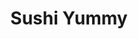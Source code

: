 ---
layout: place
title: "Sushi Yummy"
permalink: /florida/orlando/sushi-yummy.html
stateAbbr: FL
stateName: Florida
cityName: Orlando
place_id: ChIJp9lVvbJ954gRZrJlwp7Ds0s
photos:
  - name: >-
      places/ChIJp9lVvbJ954gRZrJlwp7Ds0s/photos/AeeoHcIzaMOpKVx5oVUn3KAW3Yh-v8vlAjIk_p31bLV3DnJEH09ZEcdm_7j3F6SaFWBqbZ6LEjHDDcd3eHNTIm0QbE8xjkV66f8n3L_CZt6zEYugnY7g_Nqgg_3MtrkvOyICtHC5pF03GzUz12aU0x2pr6NtQDRqY6NrosdZfCRUJ4hwh3O8jqZqqeIBmHypWvLGgrcnaAVVGEKJxta7uHdgefhT0M-Uxc6g_aqQhf-4Jh-Hf_89UzY2tsxD09cMCFcSLjdnqCmQX36FbKsgY8L2ybTUSvSXUazoHcdBU04RlpmpcQ
    widthPx: 450
    heightPx: 450
    authorAttributions:
      - displayName: Sushi Yummy
        uri: https://maps.google.com/maps/contrib/106960027975293824369
        photoUri: >-
          https://lh3.googleusercontent.com/a-/ALV-UjX77OwSqEGnBYbGjexPEkdrVez6eZOe-2ZyHAuq0iIXrRNzW1xK=s100-p-k-no-mo
    flagContentUri: >-
      https://www.google.com/local/imagery/report/?cb_client=maps_api_places.places_api&image_key=!1e10!2sAF1QipPZ3vquZsRSC-LAZnhpH9fAtPIP8rYKTKkl45lq&hl=en-US
    googleMapsUri: >-
      https://www.google.com/maps/place//data=!3m4!1e2!3m2!1sAF1QipPZ3vquZsRSC-LAZnhpH9fAtPIP8rYKTKkl45lq!2e10!4m2!3m1!1s0x88e77db2bd55d9a7:0x4bb3c39ec265b266
  - name: >-
      places/ChIJp9lVvbJ954gRZrJlwp7Ds0s/photos/AeeoHcLz260l71Nm6zaYY3phmxmX3JaqpkNSVs8e0NJIozKHnn2PiZB5z_r_mU2xpKT3cerw9RPtve173hz6sVPJzpQIliXsTt_Ym9XAJb2GNv1k12Q_aAzss2wa_4Yr377B0ZcofL4ZFEziRnsPiaTTIddti11lLI7jKjJ2EL_mwrUfuhf13oj8ewlLMH7p3QaADYVJUNW6rhuIZucbvb0bhHl0LP8ywcLNpGO7GxT0sboGk4t0fAQCr13GhnJWoE6RJLonCjhq1fiv8Kb_rJcc5X-QxP9vqkDlLraDuraSILYa6g
    widthPx: 1800
    heightPx: 1014
    authorAttributions:
      - displayName: Sushi Yummy
        uri: https://maps.google.com/maps/contrib/106960027975293824369
        photoUri: >-
          https://lh3.googleusercontent.com/a-/ALV-UjX77OwSqEGnBYbGjexPEkdrVez6eZOe-2ZyHAuq0iIXrRNzW1xK=s100-p-k-no-mo
    flagContentUri: >-
      https://www.google.com/local/imagery/report/?cb_client=maps_api_places.places_api&image_key=!1e10!2sAF1QipPj2HGUnxhY08iLrbth3aZUnANF2cf8iXzPX2Ev&hl=en-US
    googleMapsUri: >-
      https://www.google.com/maps/place//data=!3m4!1e2!3m2!1sAF1QipPj2HGUnxhY08iLrbth3aZUnANF2cf8iXzPX2Ev!2e10!4m2!3m1!1s0x88e77db2bd55d9a7:0x4bb3c39ec265b266
  - name: >-
      places/ChIJp9lVvbJ954gRZrJlwp7Ds0s/photos/AeeoHcJy1qJH5iQf72JNRfdNd_A_Ckm8kGd_G31pdbv7_osyQW97TXL-273Xron43S8gcc3ccG9LLUVBCAH6awtbuk1m3LxvRZiqp7Xaq1RWark4xK_FpUyJhHMHifWnm1Apbxelc6weL40vzZ6mzR4CjCu0XudfMTvrnmnlIB-fs7QJ2NOFlLBaEYtsg6O5urFXHax-WlYpFyXngLwjcAxu9j5zWEMmK1Ox6WSH1JxfwmIpZxclhq3KoABlzrodSOcMOV6LLoEpqpbL_je2qkN-5XxgFd7xMObcQZ_k3DXiZAWYoovbNGtPLf39nSKGg8v2EhZ9-65uh0t0HPfaIVZ_Cuc8PyHzix-8OrIpb3Azu7_8RidwDIH9ewhfTDj9W9pUZY34yPOt8oXK0ZsefUdheB8MJ3dorYpMrFgqPvzCewxQluQT
    widthPx: 2846
    heightPx: 1637
    authorAttributions:
      - displayName: Sam Gottlieb
        uri: https://maps.google.com/maps/contrib/113617781796315446833
        photoUri: >-
          https://lh3.googleusercontent.com/a-/ALV-UjUbpFFJTYz6kSrQb0Osl_RER-jTb1uXgrHjMvLwuylXkqysUqMDyw=s100-p-k-no-mo
    flagContentUri: >-
      https://www.google.com/local/imagery/report/?cb_client=maps_api_places.places_api&image_key=!1e10!2sCIHM0ogKEICAgID95_SYkgE&hl=en-US
    googleMapsUri: >-
      https://www.google.com/maps/place//data=!3m4!1e2!3m2!1sCIHM0ogKEICAgID95_SYkgE!2e10!4m2!3m1!1s0x88e77db2bd55d9a7:0x4bb3c39ec265b266
  - name: >-
      places/ChIJp9lVvbJ954gRZrJlwp7Ds0s/photos/AeeoHcKnWRem_cMK7a1fwiKnsJ4xCnp7NqM-w1uiTa28XydyadYgwthsyXcqkdfbbYS_tLT1_3Z3EK0NbcssoMTztmBFoIXWl2SgTzIblOdfm6hhUOCAqXIIOePQXkscMeIqfGhq5zV78Ea48kjH-eBU_zCbHBBTzu0ishaBkyFfyjE3GmjHjeOeOLn68LBUz5r2fyHCsndtxDrl8h0v4a9CMLx_vaHS00OlHF-Fs-Gyk1Mp3LIputxjxpG77PqA6GnD8PxlINtyG4BzSczVTrqELgWifJDVEuPRpEdCtPkf7yB5wx4NxFnNtlGsuPOwBerDqW8Oc9BeSgRkQeXOmplQSP7ou5_xQZAA9sSkugE6wDPWvtT96WjPv-LzbH6joiqnfTIMtKNMfIvbyvtm9gfGW1gf5uFqtTFZYaXsgULWZwosU2-g
    widthPx: 4096
    heightPx: 3072
    authorAttributions:
      - displayName: Betfoyet C.
        uri: https://maps.google.com/maps/contrib/111164915474363068384
        photoUri: >-
          https://lh3.googleusercontent.com/a-/ALV-UjWp4N0HQHizbx92M4WvFpJm8woYjEGLg0sMCuSfWD7NCoqLX5qdkw=s100-p-k-no-mo
    flagContentUri: >-
      https://www.google.com/local/imagery/report/?cb_client=maps_api_places.places_api&image_key=!1e10!2sCIHM0ogKEICAgICH-ZDbkAE&hl=en-US
    googleMapsUri: >-
      https://www.google.com/maps/place//data=!3m4!1e2!3m2!1sCIHM0ogKEICAgICH-ZDbkAE!2e10!4m2!3m1!1s0x88e77db2bd55d9a7:0x4bb3c39ec265b266
  - name: >-
      places/ChIJp9lVvbJ954gRZrJlwp7Ds0s/photos/AeeoHcJ9jmHj1w9dAG4rmJScvwLxw7Tbscv23hdty5dEmyyh7EVBVsEoQzfgdccC5_UugLAJDs8iMQqJ7STL55m5W-qMSqXlfZFhBu8mjxU0W2wE2g4sUii213jp9t-dBAG8I-rb3GW4uhyfk_ezTUn-_pIifoAwXlheX3S0voQHsZzJ48aBTuaUpVNJg9HRuW0VB_ofa3suYTXSIC_NoZG5e92yAPtoDIzJvAeiBgCmFYaePdQkrDLlYgCz1w7acOtODc6734Bhulq77WOANLifGpQA-vtVGhG7hfXaJNNyZckNUg
    widthPx: 1381
    heightPx: 945
    authorAttributions:
      - displayName: Sushi Yummy
        uri: https://maps.google.com/maps/contrib/106960027975293824369
        photoUri: >-
          https://lh3.googleusercontent.com/a-/ALV-UjX77OwSqEGnBYbGjexPEkdrVez6eZOe-2ZyHAuq0iIXrRNzW1xK=s100-p-k-no-mo
    flagContentUri: >-
      https://www.google.com/local/imagery/report/?cb_client=maps_api_places.places_api&image_key=!1e10!2sAF1QipMvhcdeBShqIL8BtkvTokK6X-LKXdlKy9wGl0eK&hl=en-US
    googleMapsUri: >-
      https://www.google.com/maps/place//data=!3m4!1e2!3m2!1sAF1QipMvhcdeBShqIL8BtkvTokK6X-LKXdlKy9wGl0eK!2e10!4m2!3m1!1s0x88e77db2bd55d9a7:0x4bb3c39ec265b266
  - name: >-
      places/ChIJp9lVvbJ954gRZrJlwp7Ds0s/photos/AeeoHcI4x5zyLeG3Q6jAoC454cZ_-1b1GsclZd9D-rUAx1Pc_Ck38DLu7_WIToeA1Q6N3RmuWcz2XHPa6DXUCF5HrDHb6bab9OYC6JNllrb90Vtr2xkQEAaMtfYVIRydoiw-Br927lhnH8g-ErL77apP8fh2DTTqqO9nihwXg3D1DLcLSbQTku4HCR87zWoQE0fcbKia1MAZRnIyb_wzbIKs88hvt0Se5ACOAdUzVjjkdxMe4dwoHCc0MHbGITEVlHTZP3eSsfYxadI9j0d08lV_Q0WzX7QV4pwNb7pfO0YC99tjokdqlD3h1T71AqYe2FdEe09OKUnCWCIvd2qEnDCptWEIHVRTdnmSZBjgaqxjh2s8L2SmD9yw7JyCiAKVf1gnEGYVYwjo9wvU1Ui21qVOGdEbMPt5CUUwf41Go14iNYic-w
    widthPx: 3024
    heightPx: 4032
    authorAttributions:
      - displayName: Red Flavor
        uri: https://maps.google.com/maps/contrib/106619622978123491273
        photoUri: >-
          https://lh3.googleusercontent.com/a-/ALV-UjUOIlBeFzDFFq2Txy8s4pZxy3YiG1Ak5xYAGpqKvkjJP4UTnLFT=s100-p-k-no-mo
    flagContentUri: >-
      https://www.google.com/local/imagery/report/?cb_client=maps_api_places.places_api&image_key=!1e10!2sCIHM0ogKEICAgIC_2JPWEw&hl=en-US
    googleMapsUri: >-
      https://www.google.com/maps/place//data=!3m4!1e2!3m2!1sCIHM0ogKEICAgIC_2JPWEw!2e10!4m2!3m1!1s0x88e77db2bd55d9a7:0x4bb3c39ec265b266
  - name: >-
      places/ChIJp9lVvbJ954gRZrJlwp7Ds0s/photos/AeeoHcLeB6mjqXrz5i4Dw0Avs6fqTLbvdG_0Q1pmzX0wZnwZOvybrVdDZyxp40ypN9ai8FwAr_ZHhjyCSRvFP_Hw3yELxBhZZgTW28tHT7uBILyDlo_4hcnPsynJUttmDh0velF0cJ2HoPHFatvM2jBT2-0jXw8A6bNZe00GT0qTPq6Mp4TtMynRCVTVsyEhSRapJ3MxVcB75ikbmg32j0dKHwmpLOnWVuEeCQip7gSpxhzO4_IXfEC0kbGqxvcYg2wOkwXxvgAFR9Ypikn_dLRGj9p1LFw9o4wvjBOV1DZi_guObg
    widthPx: 3841
    heightPx: 3461
    authorAttributions:
      - displayName: Sushi Yummy
        uri: https://maps.google.com/maps/contrib/106960027975293824369
        photoUri: >-
          https://lh3.googleusercontent.com/a-/ALV-UjX77OwSqEGnBYbGjexPEkdrVez6eZOe-2ZyHAuq0iIXrRNzW1xK=s100-p-k-no-mo
    flagContentUri: >-
      https://www.google.com/local/imagery/report/?cb_client=maps_api_places.places_api&image_key=!1e10!2sAF1QipNezQgVo61wzHXSXccL3BGXnGY5j0q4Bp9zMhrG&hl=en-US
    googleMapsUri: >-
      https://www.google.com/maps/place//data=!3m4!1e2!3m2!1sAF1QipNezQgVo61wzHXSXccL3BGXnGY5j0q4Bp9zMhrG!2e10!4m2!3m1!1s0x88e77db2bd55d9a7:0x4bb3c39ec265b266
  - name: >-
      places/ChIJp9lVvbJ954gRZrJlwp7Ds0s/photos/AeeoHcKouJr4kZde8Uyv5eyRFMmLjUEcBTtYl-m_n6S0DcK92nhrgKOeuVHW4g7fIy7i27Ro6Pjz5at3TUJE_S7IeO1yPj8ci_AA58m0njEtPdz9hPcbCPdB3dBy64Ay2T3CopbkLte8oBo7jQddn0rZxPSbqhzE5ITfwDoqc-HWyLwIMCK7D8ci-c3_ud6-AEr53kEGiOpyKbgQ-hJQvPBs3bb1nJSkNS-576PGnGFnCH5rPohJg1htnve1jf5Xd6ai7U64LKXssw8mQlI7byNh-bCrM-EGsgnya98V2Ytg2b7_T_WIhXUC6QhsAhxw_vPvJ3zQBHtXrbVJlFy1R3LPdCqH3MQ2budGr8vPffFcEbChWs2q4TlPb3-Zkiz7Oh2C-vP1i7AjB4j_Mf3fapEAMcF3fi7tNpgxAz-hJRujkJCu8w
    widthPx: 4032
    heightPx: 3024
    authorAttributions:
      - displayName: Kenji Matsumoto
        uri: https://maps.google.com/maps/contrib/103694614709570972241
        photoUri: >-
          https://lh3.googleusercontent.com/a-/ALV-UjWKAA61C2ubloCUA28cknTYWt0TL3V5y4WTvCJrAnAWxeaQcZq70Q=s100-p-k-no-mo
    flagContentUri: >-
      https://www.google.com/local/imagery/report/?cb_client=maps_api_places.places_api&image_key=!1e10!2sCIHM0ogKEICAgICBw8b9ZA&hl=en-US
    googleMapsUri: >-
      https://www.google.com/maps/place//data=!3m4!1e2!3m2!1sCIHM0ogKEICAgICBw8b9ZA!2e10!4m2!3m1!1s0x88e77db2bd55d9a7:0x4bb3c39ec265b266
  - name: >-
      places/ChIJp9lVvbJ954gRZrJlwp7Ds0s/photos/AeeoHcKl03218kHq3lZL8qbYivCvOsRT-80FTlOEwQJlIpQNKUBYHNdVOMkHCH4n8--xFEAHsrtfxZBfiq4RCcCcS2sVMU2QwMHjV3EZZJzC1d5YYrVId2Vq9UVCYx_MU6AyxHT8NVkRXLZ9xN17gEx_r-48McGy5YcB1BHw4rnifxlgMMKKgsjbVBgyMddPskcAcSxMPunh5-68msmDhYSGs-5bR-qUBBHOeTqzUHwMF2bRKHNYtmuKReEoenWOPWI9Sq2lUYJRPyKi-e6kEFq4P-ps57tnO8HtDDf5fwYjZUCTjz5M1WM4usbOCqiaGp-V6w8qBzYqCPV_0XqoA4jNkWpWh2V7w06wUK7to5oYR4CenTg6K7_h0LP9qUppPwvdHnacenh8wFFdb0zWeHZGBtVq-djdY3_RT91OVV6lAxecVQpz
    widthPx: 3024
    heightPx: 4032
    authorAttributions:
      - displayName: Jayda Olson
        uri: https://maps.google.com/maps/contrib/114174844666607618550
        photoUri: >-
          https://lh3.googleusercontent.com/a-/ALV-UjXZqEmT330Lryvlvnx2ydBEi_JsnyfSoYsvUFAUOazmNokHeHY1=s100-p-k-no-mo
    flagContentUri: >-
      https://www.google.com/local/imagery/report/?cb_client=maps_api_places.places_api&image_key=!1e10!2sCIHM0ogKEICAgICeipOc1QE&hl=en-US
    googleMapsUri: >-
      https://www.google.com/maps/place//data=!3m4!1e2!3m2!1sCIHM0ogKEICAgICeipOc1QE!2e10!4m2!3m1!1s0x88e77db2bd55d9a7:0x4bb3c39ec265b266
  - name: >-
      places/ChIJp9lVvbJ954gRZrJlwp7Ds0s/photos/AeeoHcLim4tUzn_V5gNOTqwFu_XJql5kbYL9br9hf7YO6xB36jkM_IosOAw36VkvRQo0zNfR4Lrl8Ov683tpnNN4M18XNWp6ZkBN0D6B6l1Toedrx8kmN44VVLijURU0zxqjR3wcLDO3MK08qYxRfDqS_fDcC0r2ghyfCYenYz8yYdA1Qige9WCT0d7nXahkcb7Av0gg_w1HmJrJtnJrK291PfoCzPziB4s84NdQNSgVchDxHsorRwvFRGS2r8PzBjXl0XXK0qhRZR-npN7q97ln6qyj7MBpsYQOFHWyfW8B5-igRsrcbkhyxxq5nbnbLKlCmh_h6meD7yI7xnVvjXprmqs-VVILt_9r7lS8nmYTYiaS62wKrmP5ehSBvDn3x7l_khQqcxBcAESQAtcEYDBSIuqI02e2c0-6Acism4ztRNNqhUWU
    widthPx: 3024
    heightPx: 3024
    authorAttributions:
      - displayName: LUIS SANTIAGO
        uri: https://maps.google.com/maps/contrib/112627169989600351524
        photoUri: >-
          https://lh3.googleusercontent.com/a-/ALV-UjXbnsnaWakxwlins6g9ttc20Q4z6wZfd3MOnhpea4NQ8of9oSdwWw=s100-p-k-no-mo
    flagContentUri: >-
      https://www.google.com/local/imagery/report/?cb_client=maps_api_places.places_api&image_key=!1e10!2sCIHM0ogKEICAgICLgaCTzwE&hl=en-US
    googleMapsUri: >-
      https://www.google.com/maps/place//data=!3m4!1e2!3m2!1sCIHM0ogKEICAgICLgaCTzwE!2e10!4m2!3m1!1s0x88e77db2bd55d9a7:0x4bb3c39ec265b266
address: >-
  Inside the Mall, in front of PINK, UNIQLO and The Florida Hotel, 8001 S Orange
  Blossom Trl # 1013A, Orlando, FL 32809, USA
street: >-
  Inside the Mall, in front of PINK, UNIQLO and The Florida Hotel, 8001 S Orange
  Blossom Trl # 1013A
city: Orlando
state: FL
zip: '32809'
country: USA
neighborhood: null
latitude: '28.445933'
longitude: '-81.395479'
accessibility_options:
  wheelchairAccessibleParking: true
  wheelchairAccessibleEntrance: true
  wheelchairAccessibleRestroom: true
  wheelchairAccessibleSeating: true
business_status: OPERATIONAL
name: Sushi Yummy
google_maps_links:
  directionsUri: >-
    https://www.google.com/maps/dir//''/data=!4m7!4m6!1m1!4e2!1m2!1m1!1s0x88e77db2bd55d9a7:0x4bb3c39ec265b266!3e0
  placeUri: https://maps.google.com/?cid=5454918660309496422
  writeAReviewUri: >-
    https://www.google.com/maps/place//data=!4m3!3m2!1s0x88e77db2bd55d9a7:0x4bb3c39ec265b266!12e1
  reviewsUri: >-
    https://www.google.com/maps/place//data=!4m4!3m3!1s0x88e77db2bd55d9a7:0x4bb3c39ec265b266!9m1!1b1
  photosUri: >-
    https://www.google.com/maps/place//data=!4m3!3m2!1s0x88e77db2bd55d9a7:0x4bb3c39ec265b266!10e5
primary_type: Sushi Restaurant
opening_hours:
  regular: null
  current: null
secondary_opening_hours:
  regular:
    weekdayDescriptions: null
    type: null
  current:
    weekdayDescriptions: null
    type: null
phone: (407) 850-9091
price_level: null
price_range: null
rating: '4.0'
rating_count: 719
website: http://www.sushiyummy.net/
description: null
reviews:
  - name: >-
      places/ChIJp9lVvbJ954gRZrJlwp7Ds0s/reviews/ChZDSUhNMG9nS0VJQ0FnSUQ5NV9qSktREAE
    relativePublishTimeDescription: a year ago
    rating: 5
    text:
      text: >-
        If you are walking around the mall and want a more classy experience
        than the normal food court then walk down to Sushi 🍣 Yummy!! You can
        sit at the bar and pick your choice of creative assorted sushi as the 
        plates go around the bar on a conveyer belt!! Sushi Yummy gives you an
        assortment of dim sum sized bbq pork bao bun to dumplings to spring
        rolls, seaweed salad and the traditional nigiri pieces. Dont forget the
        chocolate cake, cheesecake, lemon cake slice and more. I ordered miso
        soup 🍲  with my meal and they have the ever so favorite Japanese Ramune
        carbonated drinks. So come get your Asian fix right here at Sushi Yummy
        in the Florida Mall right by Pink Victoria's Secret!!!
      languageCode: en
    originalText:
      text: >-
        If you are walking around the mall and want a more classy experience
        than the normal food court then walk down to Sushi 🍣 Yummy!! You can
        sit at the bar and pick your choice of creative assorted sushi as the 
        plates go around the bar on a conveyer belt!! Sushi Yummy gives you an
        assortment of dim sum sized bbq pork bao bun to dumplings to spring
        rolls, seaweed salad and the traditional nigiri pieces. Dont forget the
        chocolate cake, cheesecake, lemon cake slice and more. I ordered miso
        soup 🍲  with my meal and they have the ever so favorite Japanese Ramune
        carbonated drinks. So come get your Asian fix right here at Sushi Yummy
        in the Florida Mall right by Pink Victoria's Secret!!!
      languageCode: en
    authorAttribution:
      displayName: Sam Gottlieb
      uri: https://www.google.com/maps/contrib/113617781796315446833/reviews
      photoUri: >-
        https://lh3.googleusercontent.com/a-/ALV-UjUbpFFJTYz6kSrQb0Osl_RER-jTb1uXgrHjMvLwuylXkqysUqMDyw=s128-c0x00000000-cc-rp-mo-ba4
    publishTime: '2024-03-21T23:54:58.305815Z'
    flagContentUri: >-
      https://www.google.com/local/review/rap/report?postId=ChZDSUhNMG9nS0VJQ0FnSUQ5NV9qSktREAE&d=17924085&t=1
    googleMapsUri: >-
      https://www.google.com/maps/reviews/data=!4m6!14m5!1m4!2m3!1sChZDSUhNMG9nS0VJQ0FnSUQ5NV9qSktREAE!2m1!1s0x88e77db2bd55d9a7:0x4bb3c39ec265b266
  - name: >-
      places/ChIJp9lVvbJ954gRZrJlwp7Ds0s/reviews/ChZDSUhNMG9nS0VJQ0FnSUNILVpEYllBEAE
    relativePublishTimeDescription: 7 months ago
    rating: 1
    text:
      text: >-
        If they actually tried to replicate how they do it in Japan, they would
        have a thriving business. As someone who's lived in Japan and seen the
        real belt sushi places.  This place is a great Disappointment ❌. It
        misses the point of the belt sushi places.  The point is to go and stack
        as many plates for cheap. Quantity over price.


        This place is wayyyy too expensive 💵💵💵

        The concept in Japan is to have a cheap place for sushi that you just
        sit and grab plates at random.  Normally $1 or less per plate and maybe
        $3 for the premium option.


        It's missing the sauce tray with different sauce options.


        3.50 for 2 wheels of Publix tasting sushi...  They're crazy.  No wonder
        is mostly empty at peak lunch hour.  (See picture below).
      languageCode: en
    originalText:
      text: >-
        If they actually tried to replicate how they do it in Japan, they would
        have a thriving business. As someone who's lived in Japan and seen the
        real belt sushi places.  This place is a great Disappointment ❌. It
        misses the point of the belt sushi places.  The point is to go and stack
        as many plates for cheap. Quantity over price.


        This place is wayyyy too expensive 💵💵💵

        The concept in Japan is to have a cheap place for sushi that you just
        sit and grab plates at random.  Normally $1 or less per plate and maybe
        $3 for the premium option.


        It's missing the sauce tray with different sauce options.


        3.50 for 2 wheels of Publix tasting sushi...  They're crazy.  No wonder
        is mostly empty at peak lunch hour.  (See picture below).
      languageCode: en
    authorAttribution:
      displayName: Betfoyet C.
      uri: https://www.google.com/maps/contrib/111164915474363068384/reviews
      photoUri: >-
        https://lh3.googleusercontent.com/a-/ALV-UjWp4N0HQHizbx92M4WvFpJm8woYjEGLg0sMCuSfWD7NCoqLX5qdkw=s128-c0x00000000-cc-rp-mo-ba4
    publishTime: '2024-09-07T16:57:16.892903Z'
    flagContentUri: >-
      https://www.google.com/local/review/rap/report?postId=ChZDSUhNMG9nS0VJQ0FnSUNILVpEYllBEAE&d=17924085&t=1
    googleMapsUri: >-
      https://www.google.com/maps/reviews/data=!4m6!14m5!1m4!2m3!1sChZDSUhNMG9nS0VJQ0FnSUNILVpEYllBEAE!2m1!1s0x88e77db2bd55d9a7:0x4bb3c39ec265b266
  - name: >-
      places/ChIJp9lVvbJ954gRZrJlwp7Ds0s/reviews/ChZDSUhNMG9nS0VJQ0FnSUNmXy1DWkZREAE
    relativePublishTimeDescription: 3 months ago
    rating: 1
    text:
      text: >-
        We dined here for my friends birthday today and we’re extremely
        disappointed. our meal was $90 and we left hungry and unhappy. We only
        saw our server 3 times. The third time of seeing the server we had to go
        find him. Our server seemed unmotivated and showed no interest in our
        dining experience. The sushi tasted low quality and not fresh at all.
        The conveyer is what brought us here but most of the items remained
        empty the entire hour we were there. I truly hope today was just an off
        day for them and others are able to have a better experience than what i
        saw today.
      languageCode: en
    originalText:
      text: >-
        We dined here for my friends birthday today and we’re extremely
        disappointed. our meal was $90 and we left hungry and unhappy. We only
        saw our server 3 times. The third time of seeing the server we had to go
        find him. Our server seemed unmotivated and showed no interest in our
        dining experience. The sushi tasted low quality and not fresh at all.
        The conveyer is what brought us here but most of the items remained
        empty the entire hour we were there. I truly hope today was just an off
        day for them and others are able to have a better experience than what i
        saw today.
      languageCode: en
    authorAttribution:
      displayName: Jadyn b
      uri: https://www.google.com/maps/contrib/117290664716982736413/reviews
      photoUri: >-
        https://lh3.googleusercontent.com/a-/ALV-UjWci6B8HLKfYHbBjsr3WteYEgn6lB73LZruixgX_8QMsKgdxfQ=s128-c0x00000000-cc-rp-mo
    publishTime: '2025-01-03T04:50:56.569824Z'
    flagContentUri: >-
      https://www.google.com/local/review/rap/report?postId=ChZDSUhNMG9nS0VJQ0FnSUNmXy1DWkZREAE&d=17924085&t=1
    googleMapsUri: >-
      https://www.google.com/maps/reviews/data=!4m6!14m5!1m4!2m3!1sChZDSUhNMG9nS0VJQ0FnSUNmXy1DWkZREAE!2m1!1s0x88e77db2bd55d9a7:0x4bb3c39ec265b266
  - name: >-
      places/ChIJp9lVvbJ954gRZrJlwp7Ds0s/reviews/ChdDSUhNMG9nS0VJQ0FnSUQxamY2YV9BRRAB
    relativePublishTimeDescription: a year ago
    rating: 1
    text:
      text: >-
        I am utterly disappointed in this restaurant. PLEASE DO NOT EAT HERE! I
        would just like to tell everyone that it WILL NOT be worth your TIME or
        MONEY. I am a very patient person and am always kind to the hard working
        waitresses…but this was just something else. I ate here today with my
        family, January 9th, and got the passive aggressive girl waitress. She
        didn’t have much to say and didn’t have the faint of a smile. She hasn’t
        come back in a while to take our orders, so the chef had to do it
        instead. Once we ordered, we waited a good 20-25 minutes just for 2 Poke
        Bowls. 1st off, PRICE ARE RIDICULOUS!! Especially for the quality! The
        sushi is totally mediocre and the poke bowls are 95% lettuce!!!
        Furthermore, they got BOTH POKE BOWL ORDERS WRONG!!! The passive
        aggressive waitress did not handle the situation with any kindness or
        compassion for her customers, she just threw it out instead of giving
        more options other than to keep it. This was a surprise to all of us.
        After our mediocre meal, the passive aggressive waitress told the chef
        some other story about what happened to the bowl and then talked to us
        about it!! Like what?!? We explained what actually happened and he said
        he got 2 different sides of the story. Personally, I do not like that us
        as customers had to defend ourselves against their own coworkers. While
        the chef talked to us, they were staring at us, leaning on the walls
        behind him. It was the janitor girl and the passive aggressive girl.
        Interesting why they felt the need to witnesses the situation she caused
        to unfold. Honestly, the chef was really nice, especially given that he
        didn’t really know what happened in the first place, therefore I don’t
        see why the waitress wanted to get him involved. All in all, this was
        too expensive and a very stressful and ultimately a time consuming
        situation for mediocre food and a passive AGGRESSIVE waitress. I hope
        the mandatory 18% that AUTOMATICALLY gets added to your check!! goes to
        the cooks for being the nicest ones there and having to work with some
        passive AGGRESSIVE waitress. That image of the little sushi I attached,
        yeah THAT WAS $4.50 for that little piece. Oh! And the little green cup?
        Yup, that is supposedly a seaweed salad for $4. Maybe for a bird. Be for
        real.
      languageCode: en
    originalText:
      text: >-
        I am utterly disappointed in this restaurant. PLEASE DO NOT EAT HERE! I
        would just like to tell everyone that it WILL NOT be worth your TIME or
        MONEY. I am a very patient person and am always kind to the hard working
        waitresses…but this was just something else. I ate here today with my
        family, January 9th, and got the passive aggressive girl waitress. She
        didn’t have much to say and didn’t have the faint of a smile. She hasn’t
        come back in a while to take our orders, so the chef had to do it
        instead. Once we ordered, we waited a good 20-25 minutes just for 2 Poke
        Bowls. 1st off, PRICE ARE RIDICULOUS!! Especially for the quality! The
        sushi is totally mediocre and the poke bowls are 95% lettuce!!!
        Furthermore, they got BOTH POKE BOWL ORDERS WRONG!!! The passive
        aggressive waitress did not handle the situation with any kindness or
        compassion for her customers, she just threw it out instead of giving
        more options other than to keep it. This was a surprise to all of us.
        After our mediocre meal, the passive aggressive waitress told the chef
        some other story about what happened to the bowl and then talked to us
        about it!! Like what?!? We explained what actually happened and he said
        he got 2 different sides of the story. Personally, I do not like that us
        as customers had to defend ourselves against their own coworkers. While
        the chef talked to us, they were staring at us, leaning on the walls
        behind him. It was the janitor girl and the passive aggressive girl.
        Interesting why they felt the need to witnesses the situation she caused
        to unfold. Honestly, the chef was really nice, especially given that he
        didn’t really know what happened in the first place, therefore I don’t
        see why the waitress wanted to get him involved. All in all, this was
        too expensive and a very stressful and ultimately a time consuming
        situation for mediocre food and a passive AGGRESSIVE waitress. I hope
        the mandatory 18% that AUTOMATICALLY gets added to your check!! goes to
        the cooks for being the nicest ones there and having to work with some
        passive AGGRESSIVE waitress. That image of the little sushi I attached,
        yeah THAT WAS $4.50 for that little piece. Oh! And the little green cup?
        Yup, that is supposedly a seaweed salad for $4. Maybe for a bird. Be for
        real.
      languageCode: en
    authorAttribution:
      displayName: Gabriella Ramos
      uri: https://www.google.com/maps/contrib/112034830205360675768/reviews
      photoUri: >-
        https://lh3.googleusercontent.com/a-/ALV-UjVd_VBClsCrGIHXAgR8qNVlREJcl0_B83uS8sjqL9G4qXgrBclXhQ=s128-c0x00000000-cc-rp-mo
    publishTime: '2024-01-09T05:45:29.514392Z'
    flagContentUri: >-
      https://www.google.com/local/review/rap/report?postId=ChdDSUhNMG9nS0VJQ0FnSUQxamY2YV9BRRAB&d=17924085&t=1
    googleMapsUri: >-
      https://www.google.com/maps/reviews/data=!4m6!14m5!1m4!2m3!1sChdDSUhNMG9nS0VJQ0FnSUQxamY2YV9BRRAB!2m1!1s0x88e77db2bd55d9a7:0x4bb3c39ec265b266
  - name: >-
      places/ChIJp9lVvbJ954gRZrJlwp7Ds0s/reviews/ChdDSUhNMG9nS0VJQ0FnSUN0MDV5T2pBRRAB
    relativePublishTimeDescription: a year ago
    rating: 5
    text:
      text: >-
        I was staying at the Florida Hotel for work and planned on grabbing
        something from the food court for dinner, but I decided to try this
        instead and I’m so glad I did!!! It was some of the best sushi I’ve ever
        had, and I love that the small portions allow you to try several
        different types of rolls. I ate way more sushi than I normally do
        because everything was just sooo YUMMY!!!
      languageCode: en
    originalText:
      text: >-
        I was staying at the Florida Hotel for work and planned on grabbing
        something from the food court for dinner, but I decided to try this
        instead and I’m so glad I did!!! It was some of the best sushi I’ve ever
        had, and I love that the small portions allow you to try several
        different types of rolls. I ate way more sushi than I normally do
        because everything was just sooo YUMMY!!!
      languageCode: en
    authorAttribution:
      displayName: Amber Daugherty
      uri: https://www.google.com/maps/contrib/110654365360288752518/reviews
      photoUri: >-
        https://lh3.googleusercontent.com/a-/ALV-UjWzgTGxSKtzU6krW2NMWxhfCxAax0JtyzVJzOq6sKA93FMZ-DAr=s128-c0x00000000-cc-rp-mo-ba4
    publishTime: '2024-01-31T20:01:31.195246Z'
    flagContentUri: >-
      https://www.google.com/local/review/rap/report?postId=ChdDSUhNMG9nS0VJQ0FnSUN0MDV5T2pBRRAB&d=17924085&t=1
    googleMapsUri: >-
      https://www.google.com/maps/reviews/data=!4m6!14m5!1m4!2m3!1sChdDSUhNMG9nS0VJQ0FnSUN0MDV5T2pBRRAB!2m1!1s0x88e77db2bd55d9a7:0x4bb3c39ec265b266
parking_options:
  freeParkingLot: true
  freeStreetParking: true
  paidStreetParking: false
payment_options:
  acceptsCreditCards: true
  acceptsDebitCards: true
  acceptsCashOnly: false
  acceptsNfc: true
allow_dogs: null
curbside_pickup: null
delivery: true
dine_in: true
good_for_children: true
good_for_groups: null
good_for_sports: false
live_music: false
menu_for_children: true
outdoor_seating: false
reservable: true
restroom: true
serves_beer: true
serves_breakfast: false
serves_brunch: null
serves_cocktails: true
serves_coffee: true
serves_dinner: true
serves_dessert: true
serves_lunch: true
serves_vegetarian_food: true
serves_wine: true
takeout: true

---